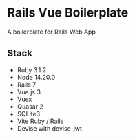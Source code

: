 # Rails Vue Boilerplate
A boilerplate for Rails Web App
## Stack
- Ruby 3.1.2
- Node 14.20.0
- Rails 7
- Vue.js 3
- Vuex
- Quasar 2
- SQLite3
- Vite Ruby / Rails
- Devise with devise-jwt
